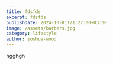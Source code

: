 ```yaml
---
title: fdsfds
excerpt: fdsfds
publishDate: 2024-10-01T21:27:00+03:00
image: /assets/barbers.jpg
category: lifestyle
author: joshua-wood
---
```

hgghgh
